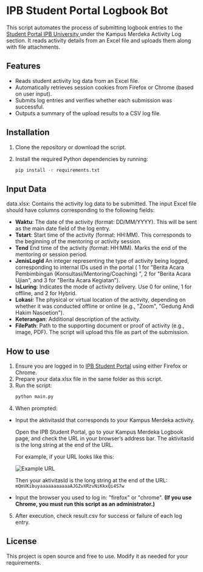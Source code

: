 # IPB Student Portal Logbook Bot
This script automates the process of submitting logbook entries to the [Student Portal IPB University ](https://studentportal.ipb.ac.id)under the Kampus Merdeka Activity Log section. It reads activity details from an Excel file and uploads them along with file attachments.

## Features
- Reads student activity log data from an Excel file.
- Automatically retrieves session cookies from Firefox or Chrome (based on user input).
- Submits log entries and verifies whether each submission was successful.
- Outputs a summary of the upload results to a CSV log file.

## Installation
1. Clone the repository or download the script.
2. Install the required Python dependencies by running:

   ```bash
   pip install -r requirements.txt
   ```

## Input Data
data.xlsx: Contains the activity log data to be submitted.
The input Excel file should have columns corresponding to the following fields:
- **Waktu**: The date of the activity (format: DD/MM/YYYY). This will be sent as the main date field of the log entry.
- **Tstart**: Start time of the activity (format: HH:MM). This corresponds to the beginning of the mentoring or activity session.
- **Tend** End time of the activity (format: HH:MM). Marks the end of the mentoring or session period.
- **JenisLogId** An integer representing the type of activity being logged, corresponding to internal IDs used in the portal ( 1 for "Berita Acara Pembimbingan (Konsultasi/Mentoring/Coaching) ", 2 for "Berita Acara Ujian", and 3 for "Berita Acara Kegiatan").
- **IsLuring**: Indicates the mode of activity delivery. Use 0 for online, 1 for offline, and 2 for Hybrid.
- **Lokasi**: The physical or virtual location of the activity, depending on whether it was conducted offline or online (e.g., "Zoom", "Gedung Andi Hakim Nasoetion").
- **Keterangan**: Additional description of the activity.
- **FilePath**: Path to the supporting document or proof of activity (e.g., image, PDF). The script will upload this file as part of the submission.

## How to use
1. Ensure you are logged in to [IPB Student Portal](https://studentportal.ipb.ac.id) using either Firefox or Chrome.
2. Prepare your data.xlsx file in the same folder as this script.
3. Run the script:
    ```bash
   python main.py
   ```
4. When prompted:
    
- Input the aktivitasId that corresponds to your Kampus Merdeka activity.
    
    Open the IPB Student Portal, go to your Kampus Merdeka Logbook page, and check the URL in your browser’s address bar. The aktivitasId is the long string at the end of the URL.

    For example, if your URL looks like this:

    ![Example URL](images/example-aktivitasID.png)

    Then your aktivitasId is the long string at the end of the URL: `mQmVKibuyaaaaaaaaaaaAJGZvXRzvNiKkxQi4S7w`

- Input the browser you used to log in: "firefox" or "chrome". **(If you use Chrome, you must run this script as an administrator.)**

5. After execution, check result.csv for success or failure of each log entry.


## License
This project is open source and free to use. Modify it as needed for your requirements.